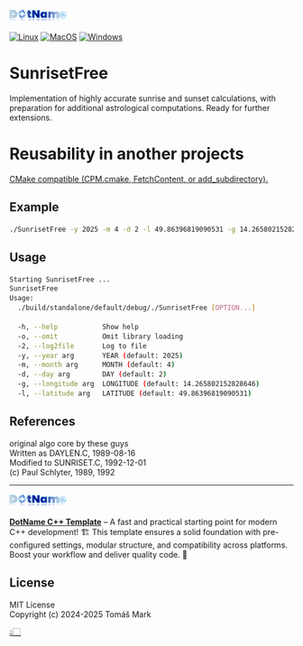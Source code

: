 <img src="assets/logo.png" alt="DotNameCpp Logo" width="20%">

[![Linux](https://github.com/tomasmark79/SunrisetFree/actions/workflows/linux.yml/badge.svg)](https://github.com/tomasmark79/SunrisetFree/actions/workflows/linux.yml)
[![MacOS](https://github.com/tomasmark79/SunrisetFree/actions/workflows/macos.yml/badge.svg)](https://github.com/tomasmark79/SunrisetFree/actions/workflows/macos.yml)
[![Windows](https://github.com/tomasmark79/SunrisetFree/actions/workflows/windows.yml/badge.svg)](https://github.com/tomasmark79/SunrisetFree/actions/workflows/windows.yml)  

# SunrisetFree

Implementation of highly accurate sunrise and sunset calculations, with preparation for additional astrological computations. Ready for further extensions.

# Reusability in another projects

[CMake compatible (CPM.cmake, FetchContent, or add_subdirectory).](https://github.com/tomasmark79/DotNameCpp?tab=readme-ov-file#reusability-in-another-projects)

## Example
```bash
./SunrisetFree -y 2025 -m 4 -d 2 -l 49.86396819090531 -g 14.265802152828646
```

## Usage
```bash
Starting SunrisetFree ...
SunrisetFree
Usage:
  ./build/standalone/default/debug/./SunrisetFree [OPTION...]

  -h, --help           Show help
  -o, --omit           Omit library loading
  -2, --log2file       Log to file
  -y, --year arg       YEAR (default: 2025)
  -m, --month arg      MONTH (default: 4)
  -d, --day arg        DAY (default: 2)
  -g, --longitude arg  LONGITUDE (default: 14.265802152828646)
  -l, --latitude arg   LATITUDE (default: 49.86396819090531)
```

## References 

original algo core by these guys   
Written as DAYLEN.C, 1989-08-16  
Modified to SUNRISET.C, 1992-12-01  
(c) Paul Schlyter, 1989, 1992  

---

<img src="assets/logo.png" alt="DotNameCpp Logo" width="20%">

**[DotName C++ Template](https://github.com/tomasmark79/DotNameCppFree)** – A fast and practical starting point for modern C++ development! 🏗️ This template ensures a solid foundation with pre-configured settings, modular structure, and compatibility across platforms. Boost your workflow and deliver quality code. 🌈

## License

MIT License  
Copyright (c) 2024-2025 Tomáš Mark

[👆🏻](#sunriset)
